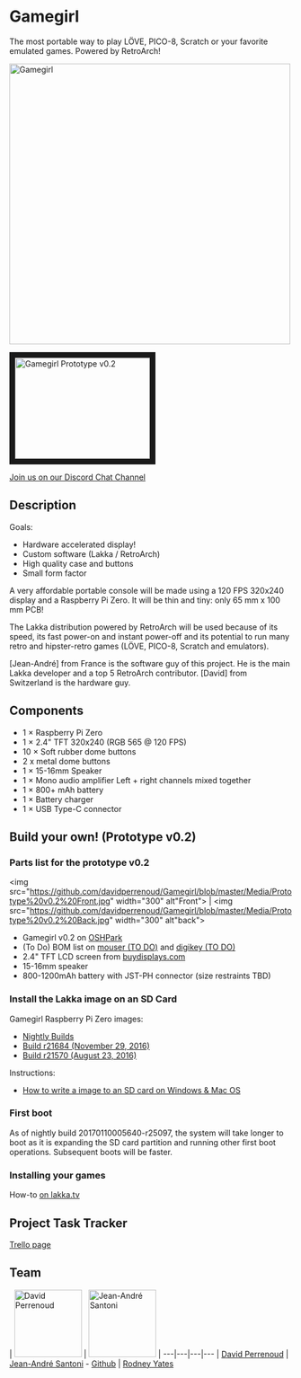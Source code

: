 # Gamegirl

The most portable way to play LÖVE, PICO-8, Scratch or your favorite emulated games. Powered by RetroArch!

<img alt="Gamegirl" src="https://raw.githubusercontent.com/davidperrenoud/Gamegirl/master/Media/Gamegirl%20project%20image.jpg" width="500">

<a href="http://www.youtube.com/watch?feature=player_embedded&v=z5BJ5ywMKEQ
" target="_blank"><img src="http://img.youtube.com/vi/z5BJ5ywMKEQ/0.jpg" 
alt="Gamegirl Prototype v0.2" width="240" height="180" border="10" /></a>

[Join us on our Discord Chat Channel](https://discord.gg/TZ7MZEu)

## Description

Goals:

* Hardware accelerated display!
* Custom software (Lakka / RetroArch)
* High quality case and buttons
* Small form factor

A very affordable portable console will be made using a 120 FPS 320x240 display and a Raspberry Pi Zero. It will be thin and tiny: only 65 mm x 100 mm PCB!

The Lakka distribution powered by RetroArch will be used because of its speed, its fast power-on and instant power-off and its potential to run many retro and hipster-retro games (LÖVE, PICO-8, Scratch and emulators).

[Jean-André] from France is the software guy of this project. He is the main Lakka developer and a top 5 RetroArch contributor. [David] from Switzerland is the hardware guy.

## Components

* 1 × Raspberry Pi Zero
* 1 × 2.4" TFT 320x240 (RGB 565 @ 120 FPS)
* 10 × Soft rubber dome buttons
* 2 x metal dome buttons
* 1 × 15-16mm Speaker
* 1 × Mono audio amplifier Left + right channels mixed together
* 1 × 800+ mAh battery
* 1 × Battery charger
* 1 × USB Type-C connector

## Build your own! (Prototype v0.2)

### Parts list for the prototype v0.2

<img src="https://github.com/davidperrenoud/Gamegirl/blob/master/Media/Prototype%20v0.2%20Front.jpg" width="300" alt"Front"> | <img src="https://github.com/davidperrenoud/Gamegirl/blob/master/Media/Prototype%20v0.2%20Back.jpg" width="300" alt"back">

* Gamegirl v0.2 on [OSHPark](https://oshpark.com/shared_projects/jp0aq0YM)
* (To Do) BOM list on [mouser (TO DO)]() and [digikey (TO DO)]()
* 2.4" TFT LCD screen from [buydisplays.com](http://www.buydisplay.com/default/color-2-4-inch-tft-lcd-module-display-touch-panel-240x320-dot-serial-spi)
* 15-16mm speaker
* 800-1200mAh battery with JST-PH connector (size restraints TBD)

### Install the Lakka image on an SD Card

Gamegirl Raspberry Pi Zero images:
* [Nightly Builds](http://sources.lakka.tv/nightly/Gamegirl.arm-8.0/)
* [Build r21684 (November 29, 2016)](http://static.kivutar.me/Lakka-Gamegirl.arm-devel-20161129161645-r21684-g895e996.img.gz)
* [Build r21570 (August 23, 2016)](http://static.kivutar.me/Lakka-Gamegirl.arm-devel-20160823060147-r21570-g1cacbe2.img.gz)

Instructions:
* [How to write a image to an SD card on Windows & Mac OS](http://trendblog.net/install-raspbian-sd-card-os-x-windows/)

### First boot

As of nightly build 20170110005640-r25097, the system will take longer to boot as it is expanding the SD card partition and running other first boot operations. Subsequent boots will be faster.

### Installing your games

How-to [on lakka.tv](http://www.lakka.tv/get/linux/rpi/install/first-boot/games/)

## Project Task Tracker

[Trello page](https://trello.com/b/wslfYlVv/gamegirl)

## Team

| <img src="https://cdn.hackaday.io/images/resize/600x600/9860631457995300460.jpg" width="120" alt="David Perrenoud"> | <img src="https://avatars3.githubusercontent.com/u/442722?" width="120" alt="Jean-André Santoni"> | 
---|---|---|---
| [David Perrenoud](https://github.com/davidperrenoud) | [Jean-André Santoni](http://www.kivutar.me/) - [Github](https://github.com/Kivutar) | [Rodney Yates](https://github.com/zybeon)
